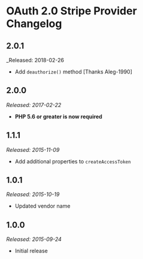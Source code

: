 # OAuth 2.0 Stripe Provider Changelog

## 2.0.1
_Released: 2018-02-26
* Add `deauthorize()` method [Thanks Aleg-1990]

## 2.0.0
_Released: 2017-02-22_

* **PHP 5.6 or greater is now required**

## 1.1.1

_Released: 2015-11-09_

* Add additional properties to `createAccessToken`

## 1.0.1

_Released: 2015-10-19_

* Updated vendor name

## 1.0.0

_Released: 2015-09-24_

* Initial release

